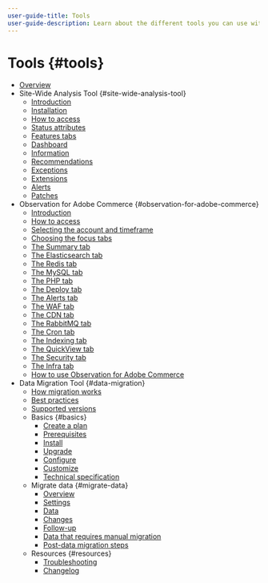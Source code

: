 ```yaml
---
user-guide-title: Tools
user-guide-description: Learn about the different tools you can use with Adobe Commerce, their uses, the installation process, and how to get access.
---
```


# Tools {#tools}

- [Overview](overview.md)
- Site-Wide Analysis Tool {#site-wide-analysis-tool}
  - [Introduction](site-wide-analysis-tool/intro.md)
  - [Installation](site-wide-analysis-tool/installation.md)
  - [How to access](site-wide-analysis-tool/access.md)
  - [Status attributes](site-wide-analysis-tool/status.md)
  - [Features tabs](site-wide-analysis-tool/features-tabs.md)
  - [Dashboard](site-wide-analysis-tool/dashboard.md)
  - [Information](site-wide-analysis-tool/information.md)
  - [Recommendations](site-wide-analysis-tool/recommendations.md)
  - [Exceptions](site-wide-analysis-tool/exceptions.md)
  - [Extensions](site-wide-analysis-tool/extensions.md)
  - [Alerts](site-wide-analysis-tool/alerts.md)
  - [Patches](site-wide-analysis-tool/patches.md)
- Observation for Adobe Commerce {#observation-for-adobe-commerce}
  - [Introduction](observation-for-adobe-commerce/intro.md)
  - [How to access](observation-for-adobe-commerce/access.md)
  - [Selecting the account and timeframe](observation-for-adobe-commerce/selecting-the-account.md)
  - [Choosing the focus tabs](observation-for-adobe-commerce/choosing-focus-tabs.md)
  - [The Summary tab](observation-for-adobe-commerce/summary.md)
  - [The Elasticsearch tab](observation-for-adobe-commerce/elasticsearch.md)
  - [The Redis tab](observation-for-adobe-commerce/redis-tab.md) 
  - [The MySQL tab](observation-for-adobe-commerce/mysql-tab.md)
  - [The PHP tab](observation-for-adobe-commerce/php-tab.md)
  - [The Deploy tab](observation-for-adobe-commerce/deploy-tab.md)
  - [The Alerts tab](observation-for-adobe-commerce/alerts-tab.md)
  - [The WAF tab](observation-for-adobe-commerce/waf-tab.md)
  - [The CDN tab](observation-for-adobe-commerce/cdn-tab.md)
  - [The RabbitMQ tab](observation-for-adobe-commerce/rabbitmq-tab.md)
  - [The Cron tab](observation-for-adobe-commerce/cron-tab.md)
  - [The Indexing tab](observation-for-adobe-commerce/indexing-tab.md)
  - [The QuickView tab](observation-for-adobe-commerce/oac-quickview-tab.md)
  - [The Security tab](observation-for-adobe-commerce/security-tab.md) 
  - [The Infra tab](observation-for-adobe-commerce/oac-infra.md)
  - [How to use Observation for Adobe Commerce](observation-for-adobe-commerce/how-to-use.md)
- Data Migration Tool {#data-migration}
  - [How migration works](data-migration-tool/how-migration-works.md)
  - [Best practices](data-migration-tool/best-practices.md)
  - [Supported versions](data-migration-tool/supported-versions.md)
  - Basics {#basics}
    - [Create a plan](data-migration-tool/create-plan.md)
    - [Prerequisites](data-migration-tool/prerequisites.md)
    - [Install](data-migration-tool/install.md)
    - [Upgrade](data-migration-tool/upgrade.md)
    - [Configure](data-migration-tool/configure.md)
    - [Customize](data-migration-tool/customize.md)
    - [Technical specification](data-migration-tool/technical-specification.md)
  - Migrate data {#migrate-data}
    - [Overview](data-migration-tool/migrate-data/overview.md)
    - [Settings](data-migration-tool/migrate-data/settings.md)
    - [Data](data-migration-tool/migrate-data/data.md)
    - [Changes](data-migration-tool/migrate-data/delta.md)
    - [Follow-up](data-migration-tool/migrate-data/follow-up.md)
    - [Data that requires manual migration](data-migration-tool/migrate-data/manual.md)
    - [Post-data migration steps](data-migration-tool/migrate-data/post-migration.md)
  - Resources {#resources}
    - [Troubleshooting](https://support.magento.com/hc/en-us/articles/360033020451)
    - [Changelog](https://github.com/magento/data-migration-tool/blob/2.4/CHANGELOG.md)
